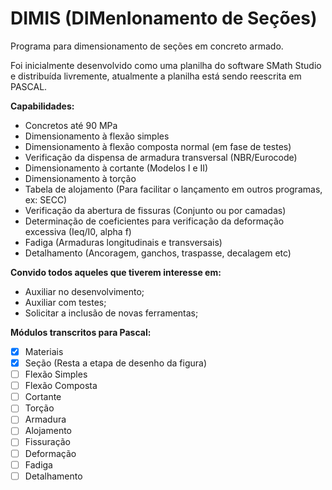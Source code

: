# DIMIS (DIMenIonamento de Seções)
Programa para dimensionamento de seções em concreto armado.

Foi inicialmente desenvolvido como uma planilha do software SMath Studio e distribuída livremente, atualmente a planilha está sendo reescrita em PASCAL.

**Capabilidades:**
- Concretos até 90 MPa
- Dimensionamento à flexão simples
- Dimensionamento à flexão composta normal (em fase de testes)
- Verificação da dispensa de armadura transversal (NBR/Eurocode)
- Dimensionamento à cortante (Modelos I e II)
- Dimensionamento à torção
- Tabela de alojamento (Para facilitar o lançamento em outros programas, ex: SECC)
- Verificação da abertura de fissuras (Conjunto ou por camadas)
- Determinação de coeficientes para verificação da deformação excessiva (Ieq/I0, alpha f)
- Fadiga (Armaduras longitudinais e transversais)
- Detalhamento (Ancoragem, ganchos, traspasse, decalagem etc)

**Convido todos aqueles que tiverem interesse em:**
- Auxiliar no desenvolvimento;
- Auxiliar com testes;
- Solicitar a inclusão de novas ferramentas;

**Módulos transcritos para Pascal:**
- [X] Materiais
- [X] Seção (Resta a etapa de desenho da figura)
- [ ] Flexão Simples
- [ ] Flexão Composta
- [ ] Cortante
- [ ] Torção
- [ ] Armadura
- [ ] Alojamento
- [ ] Fissuração
- [ ] Deformação
- [ ] Fadiga
- [ ] Detalhamento
